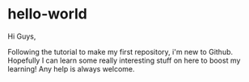 # hello-world

Hi Guys,

Following the tutorial to make my first repository, i'm new to Github.
Hopefully I can learn some really interesting stuff on here to boost my learning!
Any help is always welcome.
